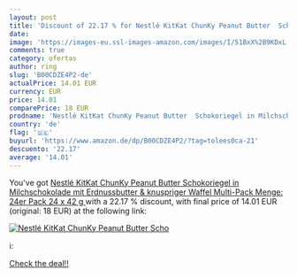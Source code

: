 ```yaml
---
layout: post
title: 'Discount of 22.17 % for Nestlé KitKat ChunKy Peanut Butter  Scho'
date: 
image: 'https://images-eu.ssl-images-amazon.com/images/I/51BxX%2B9KDxL._SL200_.jpg'
comments: true
category: ofertas
author: ring
slug: 'B00CDZE4P2-de'
actualPrice: 14.01 EUR
currency: EUR
price: 14.01
comparePrice: 18 EUR
prodname: 'Nestlé KitKat ChunKy Peanut Butter  Schokoriegel in Milchschokolade  mit Erdnussbutter & knuspriger Waffel  Multi-Pack  Menge: 24er Pack  24 x 42 g '
country: 'de'
flag: '🇩🇪'
buyurl: 'https://www.amazon.de/dp/B00CDZE4P2/?tag=tolees0ca-21'
descuento: '22.17'
average: '14.01'
---
```


You've got [Nestlé KitKat ChunKy Peanut Butter  Schokoriegel in Milchschokolade  mit Erdnussbutter & knuspriger Waffel  Multi-Pack  Menge: 24er Pack  24 x 42 g ](https://www.amazon.de/dp/B00CDZE4P2/?tag=tolees0ca-21) with a  22.17 % discount, with final price of 14.01 EUR (original: 18 EUR) at the following link:

[![Nestlé KitKat ChunKy Peanut Butter  Scho](https://images-eu.ssl-images-amazon.com/images/I/51BxX%2B9KDxL._SL200_.jpg)](https://www.amazon.de/dp/B00CDZE4P2/?tag=tolees0ca-21)

ℹ️:


[Check the deal!!](https://www.amazon.de/dp/B00CDZE4P2/?tag=tolees0ca-21)
